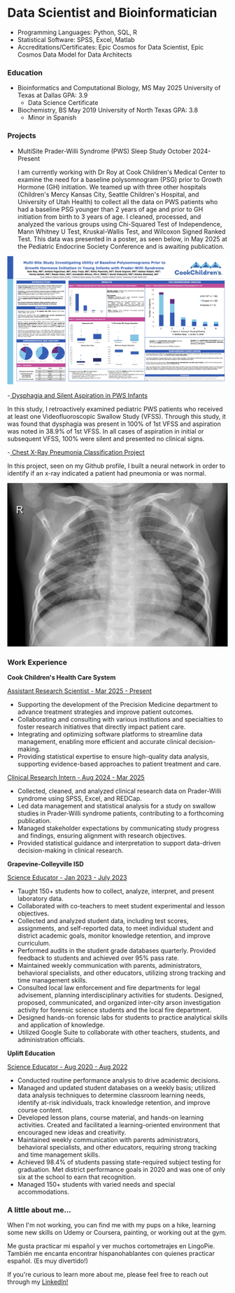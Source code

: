 # Data Scientist and Bioinformatician
- Programming Languages: Python, SQL, R
- Statistical Software: SPSS, Excel, Matlab
- Accreditations/Certificates: Epic Cosmos for Data Scientist, Epic Cosmos Data Model for Data Architects

### Education
- Bioinformatics and Computational Biology, MS   May 2025
  University of Texas at Dallas                  GPA: 3.9
    - Data Science Certificate
- Biochemistry, BS                               May 2019
  University of North Texas                      GPA: 3.8
    - Minor in Spanish
    
### Projects
- MultiSite Prader-Willi Syndrome (PWS) Sleep Study October 2024-Present

  I am currently working with Dr Roy at Cook Children's Medical Center to examine the need for a baseline polysomnogram (PSG) prior to Growth Hormone (GH) initiation. We teamed up with three other hospitals (Children's Mercy Kansas City, Seattle Children's Hospital, and University of Utah Health) to collect all the data on PWS patients who had a baseline PSG younger than 2 years of age and prior to GH initiation from birth to 3 years of age. I cleaned, processed, and analyzed the various groups using Chi-Squared Test of Independence, Mann Whitney U Test, Kruskal-Wallis Test, and Wilcoxon Signed Ranked Test. This data was presented in a poster, as seen below, in May 2025 at the Pediatric Endocrine Society Conference and is awaiting publication.
  
![Cook Children's Endo Study](CookChildrensPoster.jpg)

-<a href="https://onlinelibrary.wiley.com/doi/10.1002/ajmg.a.64121" target="_blank" rel="nofollow noopener noreferrer"> Dysphagia and Silent Aspiration in PWS Infants</a>

  In this study, I retroactively examined pediatric PWS patients who received at least one Videofluoroscopic Swallow Study (VFSS). Through this study, it was found that dysphagia was present in 100% of 1st VFSS and aspiration was noted in 38.9% of 1st VFSS. In all cases of aspiration in initial or subsequent VFSS, 100% were silent and presented no clinical signs.

-<a href="https://github.com/andreagf1996/ClassifyingChestXRays" target="_blank" rel="nofollow noopener noreferrer"> Chest X-Ray Pneumonia Classification Project</a>

  In this project, seen on my Github profile, I built a neural network in order to identify if an x-ray indicated a patient had pneumonia or was normal.

![Chest X-Ray Classification Project](person8_bacteria_37.jpeg)

### Work Experience
**Cook Children's Health Care System**

<ins>Assistant Research Scientist - Mar 2025 - Present</ins>
- Supporting the development of the Precision Medicine department to advance treatment strategies and improve patient outcomes.
- Collaborating and consulting with various institutions and specialties to foster research initiatives that directly impact patient care.
- Integrating and optimizing software platforms to streamline data management, enabling more efficient and accurate clinical decision-making.
- Providing statistical expertise to ensure high-quality data analysis, supporting evidence-based approaches to patient treatment and care.
  
<ins>Clinical Research Intern - Aug 2024 - Mar 2025</ins>
- Collected, cleaned, and analyzed clinical research data on Prader-Willi syndrome using SPSS, Excel, and REDCap.
- Led data management and statistical analysis for a study on swallow studies in Prader-Willi syndrome patients, contributing to a forthcoming publication.
- Managed stakeholder expectations by communicating study progress and findings, ensuring alignment with research objectives.
- Provided statistical guidance and interpretation to support data-driven decision-making in clinical research.

**Grapevine-Colleyville ISD** 

<ins>Science Educator - Jan 2023 - July 2023</ins>
- Taught 150+ students how to collect, analyze, interpret, and present laboratory data.
- Collaborated with co-teachers to meet student experimental and lesson objectives.
- Collected and analyzed student data, including test scores, assignments, and self-reported data, to meet individual student and district academic goals, monitor knowledge retention, and improve curriculum. 
- Performed audits in the student grade databases quarterly. Provided feedback to students and achieved over 95% pass rate.
- Maintained weekly communication with parents, administrators, behavioral specialists, and other educators, utilizing strong tracking and time management skills. 
- Consulted local law enforcement and fire departments for legal advisement, planning interdisciplinary activities for students. Designed, proposed, communicated, and organized inter-city arson investigation activity for forensic science students and the local fire department.
- Designed hands-on forensic labs for students to practice analytical skills and application of knowledge.
- Utilized Google Suite to collaborate with other teachers, students, and administration officials.

**Uplift Education**

<ins>Science Educator - Aug 2020 - Aug 2022</ins>
- Conducted routine performance analysis to drive academic decisions.
- Managed and updated student databases on a weekly basis; utilized data analysis techniques to determine classroom learning needs, identify at-risk individuals, track knowledge retention, and improve course content. 
- Developed lesson plans, course material, and hands-on learning activities. Created and facilitated a learning-oriented environment that encouraged new ideas and creativity.
- Maintained weekly communication with parents administrators, behavioral specialists, and other educators, requiring strong tracking and time management skills.
- Achieved 98.4% of students passing state-required subject testing for graduation. Met district performance goals in 2020 and was one of only six at the school to earn that recognition.
- Managed 150+ students with varied needs and special accommodations.


### A little about me... 
When I'm not working, you can find me with my pups on a hike, learning some new skills on Udemy or Coursera, painting, or working out at the gym. 

Me gusta practicar mi español y ver muchos cortometrajes en LingoPie. También me encanta encontrar hispanohablantes con quienes practicar español. (Es muy divertido!)

If you're curious to learn more about me, please feel free to reach out through my [LinkedIn!](https://www.linkedin.com/in/andrea-fagerman-817317193)
